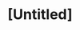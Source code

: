 ---
pid: mp144
title: "[Untitled]"
location_transcription: South Philly 5th and Oregon
coordinates: "[-75.157756972215, 39.915133669578]"
zipcode: '19148'
gen_neighborhood: South Philadelphia
neighborhood: Whitman,Pennsport,South Philadelphia
outside_phl: 
age: '43'
age_range: 40-49
instagram: 
image_file_name: mp_144.jpg
proposal_transcription: Monument describing history of public transit including railroads,
  subway, trolleys, south phila
topic: History
topic_summary: 0, 0
type: Sculpture Statue
keywords_other: 
credit: Anthony
image_labels: 
twitter: 
facebook: 
permalink: "/monuments/mp144/"
layout: item-page
---